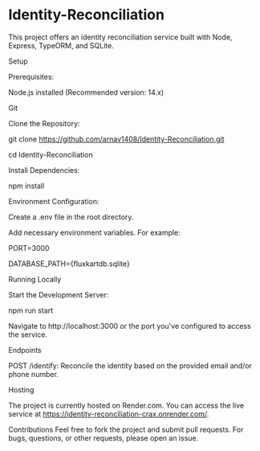 # Identity-Reconciliation

This project offers an identity reconciliation service built with Node, Express, TypeORM, and SQLite.

Setup

Prerequisites:

Node.js installed (Recommended version: 14.x)

Git

Clone the Repository:

git clone https://github.com/arnav1408/Identity-Reconciliation.git

cd Identity-Reconciliation

Install Dependencies:

npm install

Environment Configuration:

Create a .env file in the root directory.

Add necessary environment variables. For example:

PORT=3000

DATABASE_PATH={fluxkartdb.sqlite}

Running Locally

Start the Development Server:

npm run start

Navigate to http://localhost:3000 or the port you've configured to access the service.

Endpoints

POST /identify: Reconcile the identity based on the provided email and/or phone number.

Hosting

The project is currently hosted on Render.com. You can access the live service at https://identity-reconciliation-crax.onrender.com/.

Contributions
Feel free to fork the project and submit pull requests. For bugs, questions, or other requests, please open an issue.
